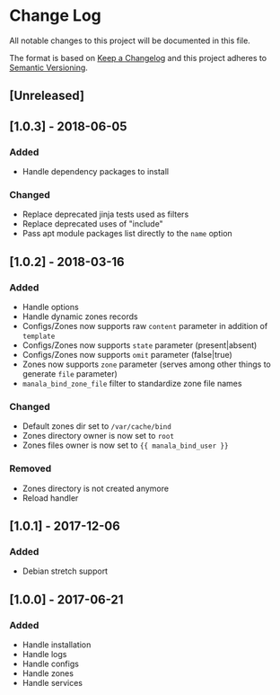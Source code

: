 # Change Log
All notable changes to this project will be documented in this file.

The format is based on [Keep a Changelog](http://keepachangelog.com/)
and this project adheres to [Semantic Versioning](http://semver.org/).

## [Unreleased]

## [1.0.3] - 2018-06-05
### Added
- Handle dependency packages to install

### Changed
- Replace deprecated jinja tests used as filters
- Replace deprecated uses of "include"
- Pass apt module packages list directly to the `name` option

## [1.0.2] - 2018-03-16
### Added
- Handle options
- Handle dynamic zones records
- Configs/Zones now supports raw `content` parameter in addition of `template`
- Configs/Zones now supports `state` parameter (present|absent)
- Configs/Zones now supports `omit` parameter (false|true)
- Zones now supports `zone` parameter (serves among other things to generate `file` parameter)
- `manala_bind_zone_file` filter to standardize zone file names

### Changed
- Default zones dir set to `/var/cache/bind`
- Zones directory owner is now set to `root`
- Zones files owner is now set to `{{ manala_bind_user }}`

### Removed
- Zones directory is not created anymore
- Reload handler

## [1.0.1] - 2017-12-06
### Added
- Debian stretch support

## [1.0.0] - 2017-06-21
### Added
- Handle installation
- Handle logs
- Handle configs
- Handle zones
- Handle services
